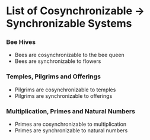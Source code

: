 # List of Cosynchronizable -> Synchronizable Systems

### Bee Hives

- Bees are cosynchronizable to the bee queen
- Bees are synchronizable to flowers

### Temples, Pilgrims and Offerings

- Pilgrims are cosynchronizable to temples
- Pilgrims are synchronizable to offerings

### Multiplication, Primes and Natural Numbers

- Primes are cosynchronizable to multiplication
- Primes are synchronizable to natural numbers
